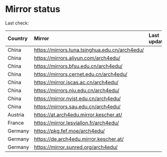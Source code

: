 <script src="./time.js"></script>
# Mirror status
Last check: <script type="text/javascript">localize(1707934949.3515034);</script>

|Country|Mirror|Last update|
|:------|:-----|:----------|
|China|https://mirrors.tuna.tsinghua.edu.cn/arch4edu/|<script type="text/javascript">localize(1707892170);</script>|
|China|https://mirrors.aliyun.com/arch4edu/|<script type="text/javascript">localize(1707892170);</script>|
|China|https://mirrors.bfsu.edu.cn/arch4edu/|<script type="text/javascript">localize(1707892170);</script>|
|China|https://mirrors.cernet.edu.cn/arch4edu/|<script type="text/javascript">localize(1707892170);</script>|
|China|https://mirror.iscas.ac.cn/arch4edu/|<script type="text/javascript">localize(1707892170);</script>|
|China|https://mirrors.nju.edu.cn/arch4edu/|<script type="text/javascript">localize(1707849232);</script>|
|China|https://mirror.nyist.edu.cn/arch4edu/|<script type="text/javascript">localize(1707892170);</script>|
|China|https://mirrors.sau.edu.cn/arch4edu/|<script type="text/javascript">localize(1707892170);</script>|
|Austria|https://at.arch4edu.mirror.kescher.at/|<script type="text/javascript">localize(1707892170);</script>|
|France|https://mirror.lesviallon.fr/arch4edu/|<script type="text/javascript">localize(1707892170);</script>|
|Germany|https://pkg.fef.moe/arch4edu/|<script type="text/javascript">localize(1707892170);</script>|
|Germany|https://de.arch4edu.mirror.kescher.at/|<script type="text/javascript">localize(1707892170);</script>|
|Germany|https://mirror.sunred.org/arch4edu/|<script type="text/javascript">localize(1707892170);</script>|

<script src="./tablefilter/tablefilter.js"></script>
<script src="./table.js"></script>
